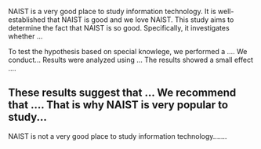 NAIST is a very good place to study information technology.
It is well-established that NAIST is good and we love NAIST. This study aims to determine the fact that NAIST is so good. Specifically, it investigates whether ... 


To test the hypothesis based on special knowlege, we performed a .... 
We conduct...
Results were analyzed using ... The results showed a small effect .... 


These results suggest that ... We recommend that .... That is why NAIST is very popular to study...
---
NAIST is not a very good place to study information technology.......

